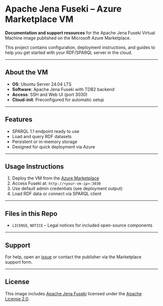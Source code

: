 # Apache Jena Fuseki – Azure Marketplace VM

**Documentation and support resources** for the Apache Jena Fuseki Virtual Machine image published on the Microsoft Azure Marketplace.

This project contains configuration, deployment instructions, and guides to help you get started with your RDF/SPARQL server in the cloud.

---

## About the VM

- **OS**: Ubuntu Server 24.04 LTS  
- **Software**: Apache Jena Fuseki with TDB2 backend  
- **Access**: SSH and Web UI (port 3030)  
- **Cloud-init**: Preconfigured for automatic setup

---

## Features

- SPARQL 1.1 endpoint ready to use  
- Load and query RDF datasets  
- Persistent or in-memory storage  
- Designed for quick deployment via Azure

---

## Usage Instructions

1. Deploy the VM from the [Azure Marketplace](#)  
2. Access Fuseki at: `http://<your-vm-ip>:3030`  
3. Use default admin credentials (see deployment output)  
4. Load RDF data or connect via SPARQL client

---

## Files in this Repo

- `LICENSE`, `NOTICE` – Legal notices for included open-source components

---

## Support

For help, open an [issue](../../issues) or contact the publisher via the Marketplace support form.

---

## License

This image includes [Apache Jena Fuseki](https://jena.apache.org/) licensed under the [Apache License 2.0](https://www.apache.org/licenses/LICENSE-2.0).
